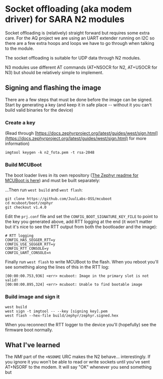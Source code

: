 # Socket offloading (aka modem driver) for SARA N2 modules

Socket offloading is (relatively) straight forward but requires some extra
care. For the AQ project we are using an UART extender running on I2C so there
are a few extra hoops and loops we have to go through when talking to the module.

The socket offloading is suitable for UDP data through N2 modules.

N3 modules use different AT commands (AT+NSOCR for N2, AT+USOCR for N3) but should
be relatively simple to implement.

## Signing and flashing the image

There are a few steps that must be done before the image can be signed. Start by generating a key (and keep it in safe place -- without it you can't build valid binaries for the device)

### Create a key

(Read through [https://docs.zephyrproject.org/latest/guides/west/sign.html](https://docs.zephyrproject.org/latest/guides/west/sign.html) for more information)

`imgtool keygen -k n2_fota.pem -t rsa-2048`


### Build MCUBoot

The boot loader lives in its own repository ([The Zephyr readme for MCUBoot is here](https://mcuboot.com/mcuboot/readme-zephyr.html)) and must be built separately:

...Then run `west build` and `west flash`:

```
git clone https://github.com/JuulLabs-OSS/mcuboot
cd mcuboot/boot/zephyr
git checkout v1.4.0
```

Edit the `prj.conf` file and set the `CONFIG_BOOT_SIGNATURE_KEY_FILE` to point to the key you generated above, add RTT logging at the end (it won't matter but it's nice to see the RTT output from both the bootloader and the image):

```
# RTT logging
CONFIG_HAS_SEGGER_RTT=y
CONFIG_USE_SEGGER_RTT=y
CONFIG_RTT_CONSOLE=y
CONFIG_UART_CONSOLE=n
```

Finally run `west flash` to write MCUBoot to the flash. When you reboot you'll see something along the lines of this in the RTT log:

```
[00:00:00.753,936] <err> mcuboot: Image in the primary slot is not valid!
[00:00:00.895,324] <err> mcuboot: Unable to find bootable image
```

### Build image and sign it

```
west build
west sign -t imgtool -- --key [signing key].pem
west flash --hex-file build/zephyr/zephyr.signed.hex
```

When you reconnect the RTT logger to the device you'll (hopefully) see the firmware boot normally.


## What I've learned

The *NMI* part of the `+NSONMI` URC makes the N2 behave... interestingly. If you ignore it you won't be able to read or write sockets until you've sent AT+NSORF to the modem. It will say "OK" whenever you send something but
